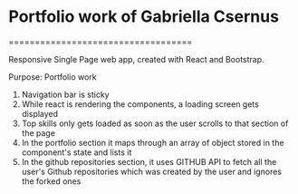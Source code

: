 # Portfolio work of Gabriella Csernus
===================================

Responsive Single Page web app, created with React and Bootstrap.

Purpose: Portfolio work

1.  Navigation bar is sticky
2.  While react is rendering the components, a loading screen gets displayed
3.  Top skills only gets loaded as soon as the user scrolls to that section of the page
4.  In the portfolio section it maps through an array of object stored in the component's state and lists it
5.  In the github repositories section, it uses GITHUB API to fetch all the user's Github repositories which was created by the user and ignores the forked ones
